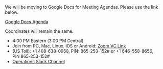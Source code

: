 We will be moving to Google Docs for Meeting Agendas. Please use the link below.

[Google Docs Agenda](https://docs.google.com/document/d/1OhzQmwHeVoQc-ZAq5STXdBHFZx-C704VKkR4q3VlIlo/edit#)

Coordinates will remain the same.

   * 4:00 PM Eastern (3:00 PM Central)
   * Join from PC, Mac, Linux, iOS or Android: [Zoom VC Link](https://IU.zoom.us/j/865253152)
   * (US Toll): +1 408-638-0968, PIN: 865-253-152# or +1 646-558-8656, PIN 865-253-152#
   * [Operations Slack Channel](https://opensciencegrid.slack.com/messages/C5GAYBGA0/)
